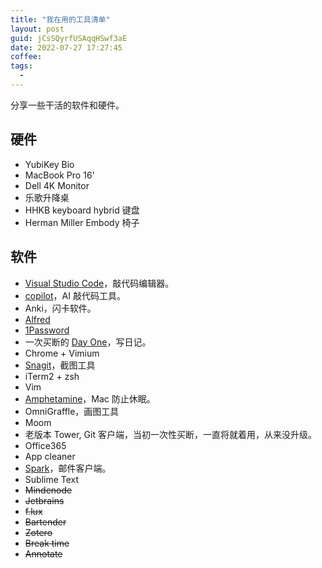 ```yaml
---
title: "我在用的工具清单"
layout: post
guid: jCsSQyrfUSAqqHSwf3aE
date: 2022-07-27 17:27:45
coffee:
tags:
  -
---
```


分享一些干活的软件和硬件。

## 硬件

- YubiKey Bio 
- MacBook Pro 16'
- Dell 4K Monitor
- 乐歌升降桌
- HHKB keyboard hybrid 键盘
- Herman Miller Embody 椅子

## 软件

- [Visual Studio Code](https://code.visualstudio.com/)，敲代码编辑器。
- [copilot](https://github.com/features/copilot)，AI 敲代码工具。 
- Anki，闪卡软件。
- [Alfred](https://www.alfredapp.com/)
- [1Password](https://1password.com/)
- 一次买断的 [Day One](https://dayoneapp.com/)，写日记。
- Chrome + Vimium
- [Snagit](https://www.techsmith.com/screen-capture.html)，截图工具
- iTerm2 + zsh
- Vim
- [Amphetamine](https://apps.apple.com/us/app/amphetamine/id937984704?mt=12)，Mac 防止休眠。
- OmniGraffle，画图工具
- Moom
- 老版本 Tower, Git 客户端，当初一次性买断，一直将就着用，从来没升级。 
- Office365
- App cleaner
- [Spark](https://sparkmailapp.com/)，邮件客户端。
- Sublime Text
- ~~Mindenode~~
- ~~Jetbrains~~
- ~~f.lux~~
- ~~Bartender~~
- ~~Zotero~~
- ~~Break time~~
- ~~Annotate~~
